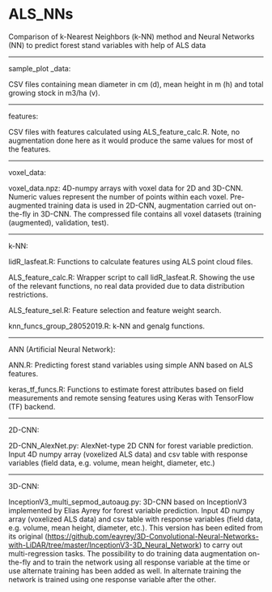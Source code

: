 # ALS_NNs
Comparison of k-Nearest Neighbors (k-NN) method and Neural Networks (NN) to predict forest stand variables with help of ALS data

---------
sample_plot _data:

CSV files containing mean diameter in cm (d), mean height in m (h) and total growing stock in m3/ha (v).

---------
features:

CSV files with features calculated using ALS_feature_calc.R. Note, no augmentation done here as it would produce the same values for most of the features.

---------
voxel_data:

voxel_data.npz:
4D-numpy arrays with voxel data for 2D and 3D-CNN. Numeric values represent the number of points within each voxel. Pre-augmented training data is used in 2D-CNN, augmentation carried out on-the-fly in 3D-CNN. The compressed file contains all voxel datasets (training (augmented), validation, test).


---------
k-NN:

lidR_lasfeat.R:
Functions to calculate features using ALS point cloud files.

ALS_feature_calc.R:
Wrapper script to call lidR_lasfeat.R. Showing the use of the relevant functions, no real data provided due to data distribution restrictions.

ALS_feature_sel.R:
Feature selection and feature weight search.

knn_funcs_group_28052019.R:
k-NN and genalg functions.

---------
ANN (Artificial Neural Network):

ANN.R:
Predicting forest stand variables using simple ANN based on ALS features.

keras_tf_funcs.R:
Functions to estimate forest attributes based on field measurements and remote sensing features using Keras with TensorFlow (TF) backend.

---------
2D-CNN:

2D-CNN_AlexNet.py:
AlexNet-type 2D CNN for forest variable prediction. Input 4D numpy array (voxelized ALS data) and csv table with response variables (field data, e.g. volume, mean height, diameter, etc.)

---------
3D-CNN:

InceptionV3_multi_sepmod_autoaug.py:
3D-CNN based on InceptionV3 implemented by Elias Ayrey for forest variable prediction. Input 4D numpy array (voxelized ALS data) and csv table with response variables (field data, e.g. volume, mean height, diameter, etc.).
This version has been edited from its original (https://github.com/eayrey/3D-Convolutional-Neural-Networks-with-LiDAR/tree/master/InceptionV3-3D_Neural_Network) to carry out multi-regression tasks. The possibility to do training data augmentation on-the-fly and to train the network using all response variable at the time or use alternate training has been added as well. In alternate training the network is trained using one response variable after the other.
